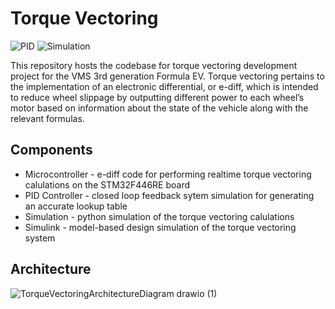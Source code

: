# Torque Vectoring
![PID](https://github.com/VikingMotorsports/torque-vectoring/actions/workflows/pid.yml/badge.svg)
![Simulation](https://github.com/VikingMotorsports/torque-vectoring/actions/workflows/simulation.yml/badge.svg)

This repository hosts the codebase for torque vectoring development project for the VMS 3rd generation Formula EV. Torque vectoring pertains to the implementation of  an electronic differential, or e-diff, which is intended to reduce wheel slippage by outputting different power to each wheel’s motor based on information about the state of the vehicle along with the relevant formulas.

## Components
- Microcontroller - e-diff code for performing realtime torque vectoring calulations on the STM32F446RE board
- PID Controller - closed loop feedback sytem simulation for generating an accurate lookup table
- Simulation - python simulation of the torque vectoring calulations
- Simulink - model-based design simulation of the torque vectoring system

## Architecture
![TorqueVectoringArchitectureDiagram drawio (1)](https://github.com/VikingMotorsports/torque-vectoring/assets/14935352/490e3316-0397-48cb-8855-05df1020b395)
